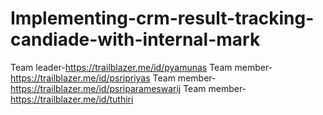 # Implementing-crm-result-tracking-candiade-with-internal-mark
Team leader-https://trailblazer.me/id/pyamunas
Team member-https://trailblazer.me/id/psripriyas
Team member-https://trailblazer.me/id/psriparameswarij
Team member-https://trailblazer.me/id/tuthiri
